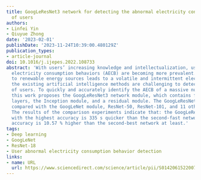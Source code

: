```yaml
---
title: GoogLeResNet3 network for detecting the abnormal electricity consumption behavior
  of users
authors:
- Linfei Yin
- Qiuyue Zhong
date: '2023-02-01'
publishDate: '2023-11-24T10:39:00.480129Z'
publication_types:
- article-journal
doi: 10.1016/j.ijepes.2022.108733
abstract: 'With users’ increasing knowledge and intellectualization, users’ abnormal
  electricity consumption behaviors (AECB) are becoming more prevalent. Since access
  to renewable energy sources leads to a volatile and intermittent electricity load,
  the existing artificial intelligence methods are challenging to detect the AECB
  of users. To quickly and accurately identify the AECB of a massive number of users,
  this work proposes the GoogLeResNet3 network module, which contains fully connected
  layers, the Inception module, and a residual module. The GoogLeResNet3 network is
  compared with the GoogLeNet module, ResNet-50, ResNet-101, and 11 other neural networks.
  The results of the comparison experiments indicate that: the GoogLeResNet3 network
  with the highest accuracy is 335 s quicker than the second-fast network, and the
  accuracy is 10.57 % higher than the second-best network at least.'
tags:
- Deep learning
- GoogLeNet
- ResNet-18
- User abnormal electricity consumption behavior detection
links:
- name: URL
  url: https://www.sciencedirect.com/science/article/pii/S0142061522007293
---
```

